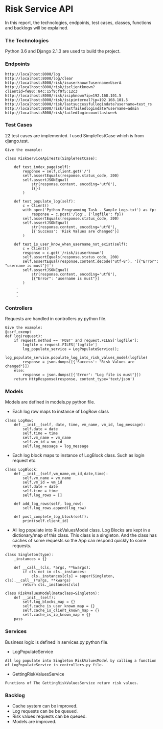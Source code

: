 # Risk Service API

In this report, the technologies, endpoints, test cases, classes, functions and backlogs will be explained.

### The Technologies

Python 3.6 and Django 2.1.3 are used to build the project.

### Endpoints

```
http://localhost:8000/log
http://localhost:8000/log/clear
http://localhost:8000/risk/isuserknown?username=UserA
http://localhost:8000/risk/isclientknown?clientid=fe80::84c:15f9:f9f5:12c3
http://localhost:8000/risk/isipknown?ip=192.168.101.5
http://localhost:8000/risk/isipinternal?ip=192.168.101.5
http://localhost:8000/risk/lastsuccessfullogindate?username=test_rs
http://localhost:8000/risk/lastfailedlogindate?username=admin
http://localhost:8000/risk/failedlogincountlastweek
```

### Test Cases

22 test cases are implemented. I used SimpleTestCase which is from django.test.

```
Give the example:

class RiskServiceApiTests(SimpleTestCase):

    def test_index_page(self):
        response = self.client.get('/')
        self.assertEquals(response.status_code, 200)
        self.assertJSONEqual(
            str(response.content, encoding='utf8'),
            [{}]
        )
        
    def test_populate_log(self):
        c = Client()
        with open('Python Programming Task - Sample Logs.txt') as fp:
            response = c.post('/log', {'logfile': fp})
        self.assertEquals(response.status_code, 200)
        self.assertJSONEqual(
            str(response.content, encoding='utf8'),
            [{'Success': 'Risk Values are changed'}]
        )

    def test_is_user_know_when_username_not_exist(self):
        c = Client()
        response = c.get('/risk/isuserknown')
        self.assertEquals(response.status_code, 200)
        self.assertEqual(response.content.decode("utf-8"), '[{"Error": "username is must"}]')
        self.assertJSONEqual(
            str(response.content, encoding='utf8'),
            [{"Error": "username is must"}]
        )    
     .
     .
     .
```

### Controllers

Requests are handled in controllers.py python file.

```
Give the example:
@csrf_exempt
def log(request):
    if request.method == 'POST' and request.FILES['logfile']:
        logfile = request.FILES['logfile']
        log_populate_service = LogPopulateService();
        log_populate_service.populate_log_into_risk_values_model(logfile)
        response = json.dumps([{'Success': "Risk Values are changed"}])
    else:
        response = json.dumps([{'Error': "Log file is must"}])
    return HttpResponse(response, content_type='text/json')
```

### Models

Models are defined in models.py python file.

* Each log row maps to instance of LogRow class 
```
class LogRow:
    def __init__(self, date, time, vm_name, vm_id, log_message):
        self.date = date
        self.time = time
        self.vm_name = vm_name
        self.vm_id = vm_id
        self.log_message = log_message
```

* Each log block maps to instance of LogBlock class. Such as login request etc.
```
class LogBlock:
    def __init__(self,vm_name,vm_id,date,time):
        self.vm_name = vm_name
        self.vm_id = vm_id
        self.date = date
        self.time = time
        self.log_rows = []

    def add_log_rows(self, log_row):
        self.log_rows.append(log_row)

    def post_complete_log_block(self):
        print(self.client_id)
```

* All log populate into RiskValuesModel class. Log Blocks are kept in a dictionary/map of this class. This class is a singleton. And the class has caches of some requests so the App can respond quickly to some requests.
```
class Singleton(type):
    _instances = {}

    def __call__(cls, *args, **kwargs):
        if cls not in cls._instances:
            cls._instances[cls] = super(Singleton, cls).__call__(*args, **kwargs)
        return cls._instances[cls]

class RiskValuesModel(metaclass=Singleton):
    def __init__(self):
        self.log_blocks_map = {}
        self.cache_is_user_known_map = {}
        self.cache_is_client_known_map = {}
        self.cache_is_ip_known_map = {}
    pass
```

### Services

Business logic is defined in services.py python file.

* LogPopulateService
```
All log populate into Singleton RiskValuesModel by calling a function of LogPopulateService in controllers.py file. 
```

* GettingRiskValuesService
```
Functions of The GettingRiskValuesService return risk values.
```

### Backlog

* Cache system can be improved.
* Log requests can be be queued.
* Risk values requests can be queued.
* Models are improved.

